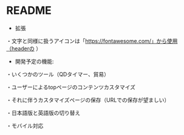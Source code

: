 # README
* 拡張

・文字と同様に扱うアイコンは「https://fontawesome.com/」から使用（headerの <link href="https://use.fontawesome.com/releases/v5.6.1/css/all.css" rel="stylesheet">）

* 開発予定の機能:

・いくつかのツール（QDタイマー、貿易）

・ユーザーによるtopページのコンテンツカスタマイズ

・それに伴うカスタマイズページの保存（URLでの保存が望ましい）

・日本語版と英語版の切り替え

・モバイル対応


